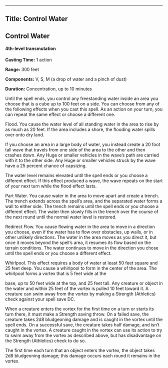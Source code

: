 -------------------------
Title: Control Water
-------------------------

## Control Water

#### 4th-level transmutation


**Casting Time:** 1 action

**Range:** 300 feet

**Components:** V, S, M (a drop of water and a pinch of
dust)

**Duration:** Concentration, up to 10 minutes


Until the spell ends, you control any freestanding water inside an area
you choose that is a cube up to 100 feet on a side. You can choose from
any of the following effects when you cast this spell. As an action on
your turn, you can repeat the same effect or choose a different one.

Flood. You cause the water level of all standing water
in the area to rise by as much as 20 feet. If the area includes a shore,
the flooding water spills over onto dry land.

If you choose an area in a large body of water, you instead create a
20 foot tall wave that travels from one side of the area to the other
and then crashes down. Any Huge or smaller vehicles in the wave’s path
are carried with it to the other side. Any Huge or smaller vehicles
struck by the wave have a 25 percent chance of capsizing.

The water level remains elevated until the spell ends or you choose a
different effect. If this effect produced a wave, the wave repeats on
the start of your next turn while the flood effect lasts.

Part Water. You cause water in the area to move apart
and create a trench. The trench extends across the spell’s area, and the
separated water forms a wall to either side. The trench remains until
the spell ends or you choose a different effect. The water then slowly
fills in the trench over the course of the next round until the normal
water level is restored.

Redirect Flow. You cause flowing water in the area to
move in a direction you choose, even if the water has to flow over
obstacles, up walls, or in other unlikely directions. The water in the
area moves as you direct it, but once it moves beyond the spell’s area,
it resumes its flow based on the terrain conditions. The water continues
to move in the direction you chose until the spell ends or you choose a
different effect.

Whirlpool. This effect requires a body of water at least
50 feet square and 25 feet deep. You cause a whirlpool to form in the
center of the area. The whirlpool forms a vortex that is 5 feet wide at
the

base, up to 50 feet wide at the top, and 25 feet tall. Any creature or
object in the water and within 25 feet of the vortex is pulled 10 feet
toward it. A creature can swim away from the vortex by making a Strength
(Athletics) check against your spell save DC.

When a creature enters the vortex for the first time on a turn or starts
its turn there, it must make a Strength saving throw. On a failed save,
the creature takes 2d8 bludgeoning damage and is caught in the vortex
until the spell ends. On a successful save, the creature takes half
damage, and isn’t caught in the vortex. A creature caught in the vortex
can use its action to try to swim away from the vortex as described
above, but has disadvantage on the Strength (Athletics) check to do so.

The first time each turn that an object enters the vortex, the object
takes 2d8 bludgeoning damage; this damage occurs each round it remains
in the vortex.


